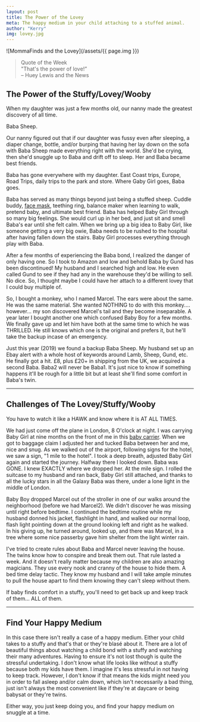 ```yaml
---
layout: post
title: The Power of the Lovey
meta: The happy medium in your child attaching to a stuffed animal.
author: "Kerry"
img: lovey.jpg
---
```


![MommaFinds and the Lovey](/assets/{{ page.img }})

> Quote of the Week <br> "That's the power of love!” <br>– Huey Lewis and the News

## The Power of the Stuffy/Lovey/Wooby

When my daughter was just a few months old, our nanny made the greatest discovery of all time.

Baba Sheep.

Our nanny figured out that if our daughter was fussy even after sleeping, a diaper change, bottle, and/or burping that having her lay down on the sofa with Baba Sheep made everything right with the world. She'd be crying, then she'd snuggle up to Baba and drift off to sleep. Her and Baba became best friends.

Baba has gone everywhere with my daughter. East Coast trips, Europe, Road Trips, daily trips to the park and store. Where Gaby Girl goes, Baba goes.

Baba has served as many things beyond just being a stuffed sheep. Cuddle buddy, [face mask](http://www.mommafinds.com/2018/10/22/when-kids-stop-napping/), teething ring, balance maker when learning to walk, pretend baby, and ultimate best friend. Baba has helped Baby Girl through so many big feelings. She would curl up in her bed, and just sit and smell Baba's ear until she felt calm. When we bring up a big idea to Baby Girl, like someone getting a very big owie, Baba needs to be rushed to the hospital after having fallen down the stairs. Baby Girl processes everything through play with Baba.

After a few months of experiencing the Baba bond, I realized the danger of only having one. So I took to Amazon and low and behold Baba by Gund has been discontinued! My husband and I searched high and low. He even called Gund to see if they had any in the warehouse they'd be willing to sell. No dice. So, I thought maybe I could have her attach to a different lovey that I could buy multiple of.

So, I bought a monkey, who I named Marcel. The ears were about the same. He was the same material. She wanted NOTHING to do with this monkey.... however... my son discovered Marcel's tail and they become inseparable. A year later I bought another one which confused Baby Boy for a few months. We finally gave up and let him have both at the same time to which he was THRILLED. He still knows which one is the original and prefers it, but he'll take the backup incase of an emergency.

Just this year (2019) we found a backup Baba Sheep. My husband set up an Ebay alert with a whole host of keywords around Lamb, Sheep, Gund, etc. He finally got a hit. £8, plus £20+ in shipping from the UK, we acquired a second Baba. Baba2 will never be Baba1. It's just nice to know if something happens it'll be rough for a little bit but at least she'll find some comfort in Baba's twin.

---

## Challenges of The Lovey/Stuffy/Wooby

You have to watch it like a HAWK and know where it is AT ALL TIMES.

We had just come off the plane in London, 8 O'clock at night. I was carrying Baby Girl at nine months on the front of me in this [baby carrier](https://amzn.to/2ljaBu9). When we got to baggage claim I adjusted her and tucked Baba between her and me, nice and snug. As we walked out of the airport, following signs for the hotel, we saw a sign, "1 mile to the hotel". I took a deep breath, adjusted Baby Girl again and started the journey. Halfway there I looked down. Baba was GONE. I knew EXACTLY where we dropped her. At the mile sign. I rolled the suitcase to my husband and ran back, Baby Girl still attached, and thanks to all the lucky stars in all the Galaxy Baba was there, under a lone light in the middle of London.

Baby Boy dropped Marcel out of the stroller in one of our walks around the neighborhood (before we had Marcel2). We didn't discover he was missing until right before bedtime. I continued the bedtime routine while my husband donned his jacket, flashlight in hand, and walked our normal loop, flash light pointing down at the ground looking left and right as he walked. In his giving up, he turned around, looked up, and there was Marcel, in a tree where some nice passerby gave him shelter from the light winter rain.

I've tried to create rules about Baba and Marcel never leaving the house. The twins know how to conspire and break them out. That rule lasted a week. And it doesn't really matter because my children are also amazing magicians. They use every nook and cranny of the house to hide them. A bed time delay tactic. They know my husband and I will take ample minutes to pull the house apart to find them knowing they can't sleep without them.

If baby finds comfort in a stuffy, you'll need to get back up and keep track of them... ALL of them.

---

## Find Your Happy Medium

In this case there isn't really a case of a happy medium. Either your child takes to a stuffy and that's that or they're blasé about it. There are a lot of beautiful things about watching a child bond with a stuffy and watching their many adventures. Having to ensure it's not lost though is quite the stressful undertaking. I don't know what life looks like without a stuffy because both my kids have them. I imagine it's less stressful in not having to keep track. However, I don't know if that means the kids might need you in order to fall asleep and/or calm down, which isn't necessarily a bad thing, just isn't always the most convenient like if they're at daycare or being babysat or they're twins.

Either way, you just keep doing you, and find your happy medium on snuggle at a time.
